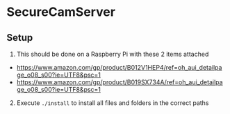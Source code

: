 # SecureCamServer
## Setup
1. This should be done on a Raspberry Pi with these 2 items attached
- https://www.amazon.com/gp/product/B012V1HEP4/ref=oh_aui_detailpage_o08_s00?ie=UTF8&psc=1
- https://www.amazon.com/gp/product/B019SX734A/ref=oh_aui_detailpage_o08_s00?ie=UTF8&psc=1
2. Execute `./install` to install all files and folders in the correct paths